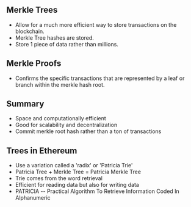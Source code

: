 ## Merkle Trees
- Allow for a much more efficient way to store transactions on the blockchain.
- Merkle Tree hashes are stored.
- Store 1 piece of data rather than millions.


## Merkle Proofs
- Confirms the specific transactions that are represented by a leaf or branch within the merkle hash root.


## Summary
- Space and computationally efficient
- Good for scalability and decentralization
- Commit merkle root hash rather than a ton of transactions
  

## Trees in Ethereum
- Use a variation called a 'radix' or 'Patricia Trie'
- Patricia Tree + Merkle Tree = Patricia Merkle Tree
- Trie comes from the word retrieval
- Efficient for reading data but also for writing data
- PATRICIA -- Practical Algorithm To Retrieve Information Coded In Alphanumeric